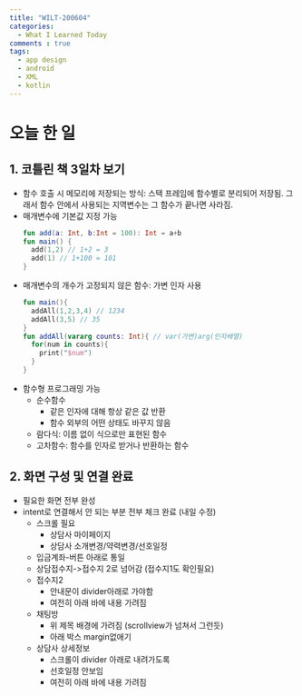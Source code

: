 ```yaml
---
title: "WILT-200604"
categories:
  - What I Learned Today
comments : true
tags:
  - app design
  - android
  - XML
  - kotlin
---
```


# 오늘 한 일


## 1. 코틀린 책 3일차 보기
  - 함수 호출 시 메모리에 저장되는 방식: 스택 프레임에 함수별로 분리되어 저장됨. 그래서 함수 안에서 사용되는 지역변수는 그 함수가 끝나면 사라짐.
  - 매개변수에 기본값 지정 가능
    ```kotlin
    fun add(a: Int, b:Int = 100): Int = a+b
    fun main() {
      add(1,2) // 1+2 = 3
      add(1) // 1+100 = 101
    }
    ```
  - 매개변수의 개수가 고정되지 않은 함수: 가변 인자 사용
    ```kotlin
    fun main(){
      addAll(1,2,3,4) // 1234
      addAll(3,5) // 35
    }
    fun addAll(vararg counts: Int){ // var(가변)arg(인자배열)
      for(num in counts){
        print("$num")
      }
    }
    ```
  - 함수형 프로그래밍 가능
    - 순수함수
      - 같은 인자에 대해 항상 같은 값 반환
      - 함수 외부의 어떤 상태도 바꾸지 않음
    - 람다식: 이름 없이 식으로만 표현된 함수
    - 고차함수: 함수를 인자로 받거나 반환하는 함수<br>


## 2. 화면 구성 및 연결 완료
  - 필요한 화면 전부 완성
  - intent로 연결해서 안 되는 부분 전부 체크 완료 (내일 수정)
    - 스크롤 필요
      - 상담사 마이페이지
      - 상담사 소개변경/약력변경/선호일정
    - 입금계좌-버튼 아래로 통일
    - 상담접수지->접수지 2로 넘어감 (접수지1도 확인필요)
    - 접수지2
      - 안내문이 divider아래로 가야함
      - 여전히 아래 바에 내용 가려짐
    - 채팅방
      - 위 제목 배경에 가려짐 (scrollview가 넘쳐서 그런듯)
      - 아래 박스 margin없애기
    - 상담사 상세정보
      - 스크롤이 divider 아래로 내려가도록
      - 선호일정 안보임
      - 여전히 아래 바에 내용 가려짐


